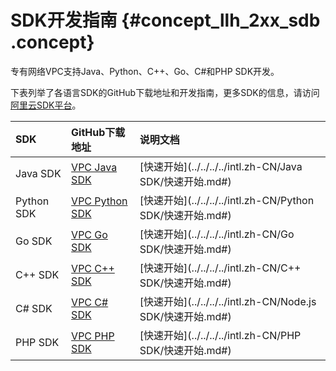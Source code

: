 # SDK开发指南 {#concept_llh_2xx_sdb .concept}

专有网络VPC支持Java、Python、C++、Go、C\#和PHP SDK开发。

下表列举了各语言SDK的GitHub下载地址和开发指南，更多SDK的信息，请访问[阿里云SDK平台](https://developer.aliyun.com/sdk)。

|SDK|GitHub下载地址|说明文档|
|:--|:---------|:---|
|Java SDK|[VPC Java SDK](https://github.com/aliyun/aliyun-openapi-java-sdk/tree/master/aliyun-java-sdk-vpc)|[快速开始](../../../../intl.zh-CN/Java SDK/快速开始.md#)|
|Python SDK|[VPC Python SDK](https://github.com/aliyun/aliyun-openapi-python-sdk/tree/master/aliyun-python-sdk-vpc)|[快速开始](../../../../intl.zh-CN/Python SDK/快速开始.md#)|
|Go SDK|[VPC Go SDK](https://github.com/aliyun/alibaba-cloud-sdk-go/tree/master/services/vpc)|[快速开始](../../../../intl.zh-CN/Go SDK/快速开始.md#)|
|C++ SDK|[VPC C++ SDK](https://github.com/aliyun/aliyun-openapi-cpp-sdk/tree/master/vpc)|[快速开始](../../../../intl.zh-CN/C++ SDK/快速开始.md#)|
|C\# SDK|[VPC C\# SDK](https://github.com/aliyun/aliyun-openapi-net-sdk/tree/master/aliyun-net-sdk-vpc)|[快速开始](../../../../intl.zh-CN/Node.js SDK/快速开始.md#)|
|PHP SDK|[VPC PHP SDK](https://github.com/aliyun/aliyun-openapi-php-sdk/tree/master/aliyun-php-sdk-vpc)|[快速开始](../../../../intl.zh-CN/PHP SDK/快速开始.md#)|

